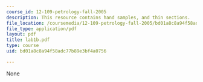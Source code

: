 ```yaml
---
course_id: 12-109-petrology-fall-2005
description: This resource contains hand samples, and thin sections.
file_location: /coursemedia/12-109-petrology-fall-2005/bd01a8c8a94f58adc77b89e3bf4a0756_lab1b.pdf
file_type: application/pdf
layout: pdf
title: lab1b.pdf
type: course
uid: bd01a8c8a94f58adc77b89e3bf4a0756

---
```

None